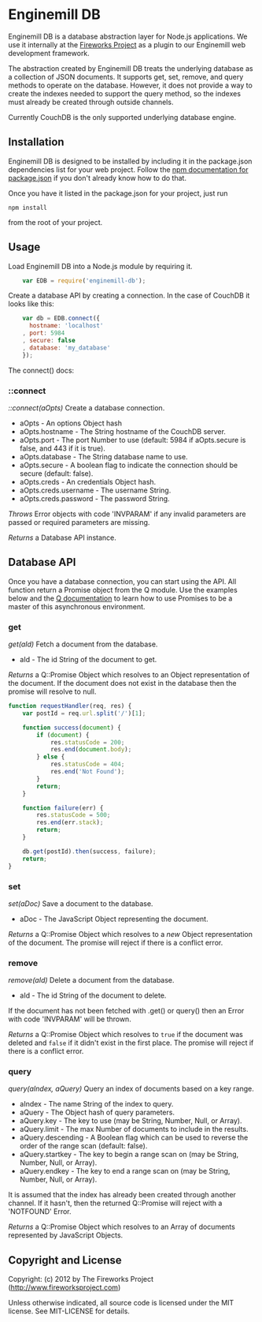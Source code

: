 Enginemill DB
=============
Enginemill DB is a database abstraction layer for Node.js applications. We use
it internally at the
[Fireworks Project](http://www.fireworksproject.com)
as a plugin to our Enginemill web development framework.

The abstraction created by Enginemill DB treats the underlying database as a
collection of JSON documents. It supports get, set, remove, and query methods
to operate on the database.  However, it does not provide a way to create the
indexes needed to support the query method, so the indexes must already be
created through outside channels.

Currently CouchDB is the only supported underlying database engine.

## Installation
Enginemill DB is designed to be installed by including it in the package.json
dependencies list for your web project.  Follow the
[npm documentation for package.json](https://npmjs.org/doc/json.html)
if you don't already know how to do that.

Once you have it listed in the package.json for your project, just run

    npm install

from the root of your project.

## Usage
Load Enginemill DB into a Node.js module by requiring it.

```JavaScript
    var EDB = require('enginemill-db');
```

Create a database API by creating a connection. In the case of CouchDB it looks like this:
```JavaScript
    var db = EDB.connect({
      hostname: 'localhost'
    , port: 5984
    , secure: false
    , database: 'my_database'
    });
```

The connect() docs:

### ::connect
_::connect(aOpts)_ Create a database connection.

* aOpts - An options Object hash
* aOpts.hostname - The String hostname of the CouchDB server.
* aOpts.port - The port Number to use (default: 5984 if aOpts.secure is
               false, and 443 if it is true).
* aOpts.database - The String database name to use.
* aOpts.secure - A boolean flag to indicate the connection should be
            secure (default: false).
* aOpts.creds - An credentials Object hash.
* aOpts.creds.username - The username String.
* aOpts.creds.password - The password String.

_Throws_ Error objects with code 'INVPARAM' if any invalid parameters are
passed or required parameters are missing.

_Returns_ a Database API instance.

## Database API
Once you have a database connection, you can start using the API. All function
return a Promise object from the Q module. Use the examples below and the
[Q documentation](https://github.com/kriskowal/q#readme)
to learn how to use Promises to be a master of this asynchronous environment.

### get
_get(aId)_ Fetch a document from the database.

* aId - The id String of the document to get.

_Returns_ a Q::Promise Object which resolves to an Object representation of the
document. If the document does not exist in the database then the promise will
resolve to null.

```JavaScript
function requestHandler(req, res) {
    var postId = req.url.split('/')[1];

    function success(document) {
        if (document) {
            res.statusCode = 200;
            res.end(document.body);
        } else {
            res.statusCode = 404;
            res.end('Not Found');
        }
        return;
    }

    function failure(err) {
        res.statusCode = 500;
        res.end(err.stack);
        return;
    }

    db.get(postId).then(success, failure);
    return;
}
```

### set
_set(aDoc)_ Save a document to the database.

* aDoc - The JavaScript Object representing the document.

_Returns_ a Q::Promise Object which resolves to a *new* Object representation
of the document. The promise will reject if there is a conflict error.

### remove
_remove(aId)_ Delete a document from the database.

* aId - The id String of the document to delete.

If the document has not been fetched with .get() or query() then an Error
with code 'INVPARAM' will be thrown.

_Returns_ a Q::Promise Object which resolves to `true` if the document was
deleted and `false` if it didn't exist in the first place. The promise will
reject if there is a conflict error.

### query
_query(aIndex, aQuery)_ Query an index of documents based on a key range.

* aIndex - The name String of the index to query.
* aQuery - The Object hash of query parameters.
* aQuery.key - The key to use (may be String, Number, Null, or Array).
* aQuery.limit - The max Number of documents to include in the results.
* aQuery.descending - A Boolean flag which can be used to reverse the
                      order of the range scan (default: false).
* aQuery.startkey - The key to begin a range scan on
                    (may be String, Number, Null, or Array).
* aQuery.endkey - The key to end a range scan on
                  (may be String, Number, Null, or Array).

It is assumed that the index has already been created through another
channel.  If it hasn't, then the returned Q::Promise will reject with a
'NOTFOUND' Error.

_Returns_ a Q::Promise Object which resolves to an Array of documents
represented by JavaScript Objects.


Copyright and License
---------------------
Copyright: (c) 2012 by The Fireworks Project (http://www.fireworksproject.com)

Unless otherwise indicated, all source code is licensed under the MIT license. See MIT-LICENSE for details.
